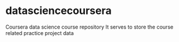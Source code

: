 # datasciencecoursera
Coursera data science course repository
It serves to store the course related practice project data
